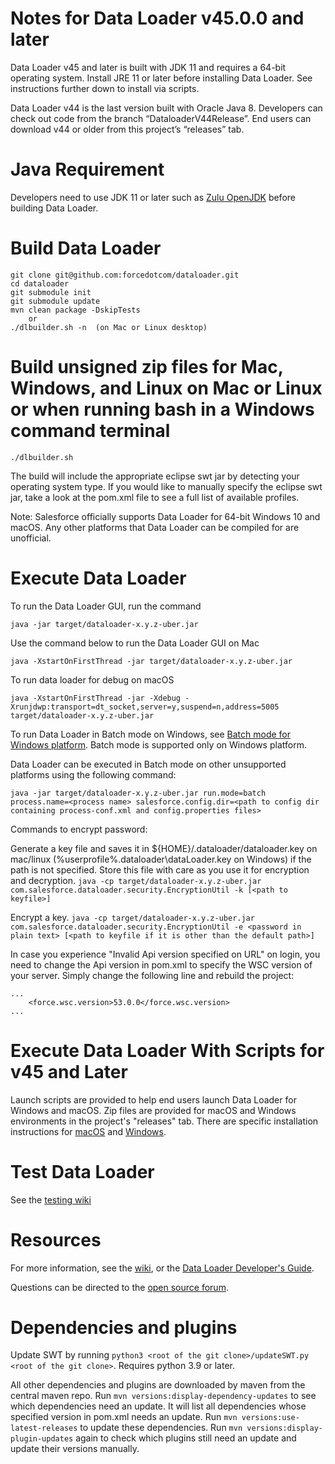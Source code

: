 # Notes for Data Loader v45.0.0 and later
 
Data Loader v45 and later is built with JDK 11 and requires a 64-bit operating system. Install JRE 11 or later before installing Data Loader. See instructions further down to install via scripts.
 
Data Loader v44 is the last version built with Oracle Java 8. Developers can check out code from the branch “DataloaderV44Release”. End users can download v44 or older from this project’s “releases” tab.

# Java Requirement
 
Developers need to use JDK 11 or later such as [Zulu OpenJDK](https://www.azul.com/downloads/zulu) before building Data Loader.
# Build Data Loader

    git clone git@github.com:forcedotcom/dataloader.git
    cd dataloader
    git submodule init
    git submodule update
    mvn clean package -DskipTests 
        or
    ./dlbuilder.sh -n  (on Mac or Linux desktop)
    
# Build unsigned zip files for Mac, Windows, and Linux on Mac or Linux or when running bash in a Windows command terminal
    ./dlbuilder.sh
        
The build will include the appropriate eclipse swt jar by detecting your operating system type. If you would like to manually specify the eclipse swt jar, take a look at the pom.xml file to see a full list of available profiles.

Note: Salesforce officially supports Data Loader for 64-bit Windows 10 and macOS. Any other platforms that Data Loader can be compiled for are unofficial.
    
# Execute Data Loader

To run the Data Loader GUI, run the command

    java -jar target/dataloader-x.y.z-uber.jar
    
Use the command below to run the Data Loader GUI on Mac

    java -XstartOnFirstThread -jar target/dataloader-x.y.z-uber.jar

To run data loader for debug on macOS

    java -XstartOnFirstThread -jar -Xdebug -Xrunjdwp:transport=dt_socket,server=y,suspend=n,address=5005  target/dataloader-x.y.z-uber.jar

To run Data Loader in Batch mode on Windows, see [Batch mode for Windows platform](https://developer.salesforce.com/docs/atlas.en-us.dataLoader.meta/dataLoader/loader_batchmode_intro.htm]). Batch mode is supported only on Windows platform.

Data Loader can be executed in Batch mode on other unsupported platforms using the following command:

    java -jar target/dataloader-x.y.z-uber.jar run.mode=batch process.name=<process name> salesforce.config.dir=<path to config dir containing process-conf.xml and config.properties files>

Commands to encrypt password:

Generate a key file and saves it in ${HOME}/.dataloader/dataloader.key on mac/linux (%userprofile%\.dataloader\dataLoader.key on Windows) if the path is not specified. Store this file with care as you use it for encryption and decryption.
    `
    java -cp target/dataloader-x.y.z-uber.jar com.salesforce.dataloader.security.EncryptionUtil -k [<path to keyfile>]
    `
 
 Encrypt a key.
    `
    java -cp target/dataloader-x.y.z-uber.jar com.salesforce.dataloader.security.EncryptionUtil -e <password in plain text> [<path to keyfile if it is other than the default path>]
    `
    
In case you experience "Invalid Api version specified on URL" on login, you need to change the Api version in pom.xml to specify the WSC version of your server. Simply change the following line and rebuild the project:

    ...
        <force.wsc.version>53.0.0</force.wsc.version>
    ...

# Execute Data Loader With Scripts for v45 and Later
 
Launch scripts are provided to help end users launch Data Loader for Windows and macOS. Zip files are provided for macOS and Windows environments in the project's "releases" tab. There are specific installation instructions for [macOS](https://help.salesforce.com/articleView?id=sf.loader_install_mac.htm) and [Windows](https://help.​salesforce.com/articleView?id=​loader_install_windows.htm).


# Test Data Loader

See the [testing wiki](https://github.com/forcedotcom/dataloader/wiki/Testing-Dataloader)

# Resources

For more information, see the [wiki](http://wiki.apexdevnet.com/index.php/Tools), or the [Data Loader Developer's Guide](https://na1.salesforce.com/help/doc/en/salesforce_data_loader.pdf). 

Questions can be directed to the [open source forum](https://developer.salesforce.com/forums?feedtype=RECENT&dc=APIs_and_Integration&criteria=ALLQUESTIONS&#!/feedtype=RECENT&criteria=ALLQUESTIONS&).

# Dependencies and plugins

Update SWT by running `python3 <root of the git clone>/updateSWT.py <root of the git clone>`. Requires python 3.9 or later.

All other dependencies and plugins are downloaded by maven from the central maven repo. Run `mvn versions:display-dependency-updates` to see which dependencies need an update. It will list all dependencies whose specified version in pom.xml needs an update. Run `mvn versions:use-latest-releases` to update these dependencies. Run `mvn versions:display-plugin-updates` again to check which plugins still need an update and update their versions manually.
